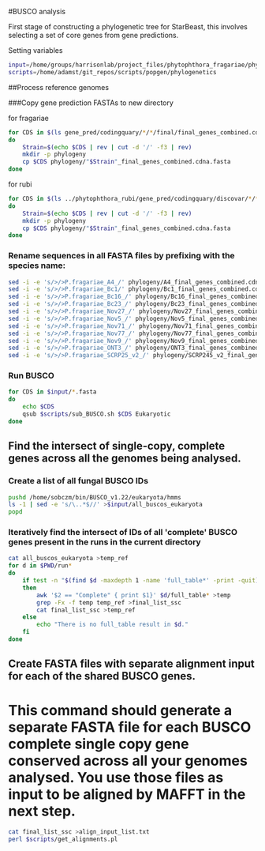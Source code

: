 #BUSCO analysis

First stage of constructing a phylogenetic tree for StarBeast, this involves selecting a set of core genes from gene predictions.

Setting variables

```bash
input=/home/groups/harrisonlab/project_files/phytophthora_fragariae/phylogeny
scripts=/home/adamst/git_repos/scripts/popgen/phylogenetics
```

##Process reference genomes

###Copy gene prediction FASTAs to new directory

for fragariae

```bash
for CDS in $(ls gene_pred/codingquary/*/*/final/final_genes_combined.cdna.fasta)
do
    Strain=$(echo $CDS | rev | cut -d '/' -f3 | rev)
    mkdir -p phylogeny
    cp $CDS phylogeny/"$Strain"_final_genes_combined.cdna.fasta
done
```

for rubi

```bash
for CDS in $(ls ../phytophthora_rubi/gene_pred/codingquary/discovar/*/*/final/final_genes_combined.cdna.fasta)
do
    Strain=$(echo $CDS | rev | cut -d '/' -f3 | rev)
    mkdir -p phylogeny
    cp $CDS phylogeny/"$Strain"_final_genes_combined.cdna.fasta
done
```

### Rename sequences in all FASTA files by prefixing with the species name:

```bash
sed -i -e 's/>/>P.fragariae_A4_/' phylogeny/A4_final_genes_combined.cdna.fasta
sed -i -e 's/>/>P.fragariae_Bc1/' phylogeny/Bc1_final_genes_combined.cdna.fasta
sed -i -e 's/>/>P.fragariae_Bc16_/' phylogeny/Bc16_final_genes_combined.cdna.fasta
sed -i -e 's/>/>P.fragariae_Bc23_/' phylogeny/Bc23_final_genes_combined.cdna.fasta
sed -i -e 's/>/>P.fragariae_Nov27_/' phylogeny/Nov27_final_genes_combined.cdna.fasta
sed -i -e 's/>/>P.fragariae_Nov5_/' phylogeny/Nov5_final_genes_combined.cdna.fasta
sed -i -e 's/>/>P.fragariae_Nov71_/' phylogeny/Nov71_final_genes_combined.cdna.fasta
sed -i -e 's/>/>P.fragariae_Nov77_/' phylogeny/Nov77_final_genes_combined.cdna.fasta
sed -i -e 's/>/>P.fragariae_Nov9_/' phylogeny/Nov9_final_genes_combined.cdna.fasta
sed -i -e 's/>/>P.fragariae_ONT3_/' phylogeny/ONT3_final_genes_combined.cdna.fasta
sed -i -e 's/>/>P.fragariae_SCRP25_v2_/' phylogeny/SCRP245_v2_final_genes_combined.cdna.fasta
```

### Run BUSCO

```bash
for CDS in $input/*.fasta
do
    echo $CDS
    qsub $scripts/sub_BUSCO.sh $CDS Eukaryotic
done
```

## Find the intersect of single-copy, complete genes across all the genomes being analysed.
### Create a list of all fungal BUSCO IDs

```bash
pushd /home/sobczm/bin/BUSCO_v1.22/eukaryota/hmms
ls -1 | sed -e 's/\..*$//' >$input/all_buscos_eukaryota
popd
```

### Iteratively find the intersect of IDs of all 'complete' BUSCO genes present in the runs in the current directory

```bash
cat all_buscos_eukaryota >temp_ref
for d in $PWD/run*
do
    if test -n "$(find $d -maxdepth 1 -name 'full_table*' -print -quit)"
    then
        awk '$2 == "Complete" { print $1}' $d/full_table* >temp
        grep -Fx -f temp temp_ref >final_list_ssc
        cat final_list_ssc >temp_ref
    else
        echo "There is no full_table result in $d."
    fi
done
```

## Create FASTA files with separate alignment input for each of the shared BUSCO genes.
# This command should generate a separate FASTA file for each BUSCO complete single copy gene conserved across all your genomes analysed. You use those files as input to be aligned by MAFFT in the next step.

```bash
cat final_list_ssc >align_input_list.txt
perl $scripts/get_alignments.pl
```
